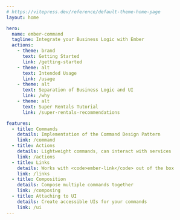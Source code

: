 ```yaml
---
# https://vitepress.dev/reference/default-theme-home-page
layout: home

hero:
  name: ember-command
  tagline: Integrate your Business Logic with Ember
  actions:
    - theme: brand
      text: Getting Started
      link: /getting-started
    - theme: alt
      text: Intended Usage
      link: /usage
    - theme: alt
      text: Separation of Business Logic and UI
      link: /why
    - theme: alt
      text: Super Rentals Tutorial
      link: /super-rentals-recommendations

features:
  - title: Commands
    details: Implementation of the Command Design Pattern
    link: /command
  - title: Actions
    details: Lightweight commands, can interact with services
    link: /actions
  - title: Links
    details: Works with <code>ember-link</code> out of the box
    link: /links
  - title: Composition
    details: Compose multiple commands together
    link: /composing
  - title: Attaching to UI
    details: Create accessible UIs for your commands
    link: /ui
---
```


